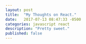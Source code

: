```yaml
---
layout: post
title:  "My Thoughts on React."
date:   2017-07-13 08:47:33 -0500
categories: javascript react
description: "Pretty sweet."
published: false
---
```

